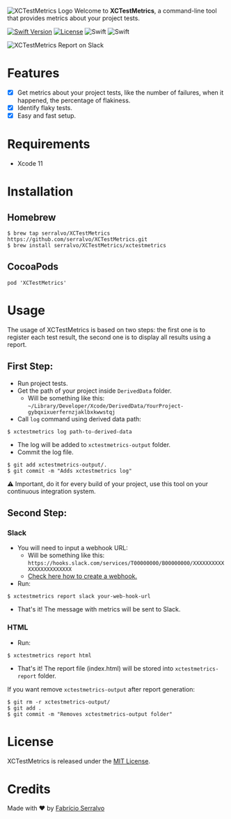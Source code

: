 ![XCTestMetrics Logo](https://github.com/serralvo/Tractor/blob/master/logo.png)
Welcome to **XCTestMetrics**, a command-line tool that provides metrics about your project tests.

[![Swift Version][swift-image]][swift-url]
[![License][license-image]][license-url]
![Swift](https://github.com/serralvo/XCTestMetrics/workflows/Swift/badge.svg?branch=master)
![Swift](https://github.com/serralvo/XCTestMetrics/workflows/Swift/badge.svg?branch=master&event=release)

![XCTestMetrics Report on Slack](https://github.com/serralvo/Tractor/blob/master/report-image.png)

# Features
- [x] Get metrics about your project tests, like the number of failures, when it happened, the percentage of flakiness.
- [x] Identify flaky tests.
- [x] Easy and fast setup.

# Requirements
- Xcode 11 

# Installation 

## Homebrew
```
$ brew tap serralvo/XCTestMetrics https://github.com/serralvo/XCTestMetrics.git
$ brew install serralvo/XCTestMetrics/xctestmetrics
```
## CocoaPods
```
pod 'XCTestMetrics'
```

# Usage
The usage of XCTestMetrics is based on two steps: the first one is to register each test result, the second one is to display all results using a report.

## First Step:
- Run project tests.
- Get the path of your project inside `DerivedData` folder. 
  - Will be something like this: `~/Library/Developer/Xcode/DerivedData/YourProject-gybqxixuerfernzjaklbxkwwstqj`
- Call `log` command using derived data path:

```
$ xctestmetrics log path-to-derived-data
```
- The log will be added to `xctestmetrics-output` folder.
- Commit the log file.
```
$ git add xctestmetrics-output/.
$ git commit -m "Adds xctestmetrics log" 
```

⚠️ Important, do it for every build of your project, use this tool on your continuous integration system.

## Second Step:

### Slack
- You will need to input a webhook URL:
  - Will be something like this: `https://hooks.slack.com/services/T00000000/B00000000/XXXXXXXXXXXXXXXXXXXXXXXX`
  - [Check here how to create a webhook.](https://api.slack.com/messaging/webhooks)
- Run: 
```
$ xctestmetrics report slack your-web-hook-url
```
- That's it! The message with metrics will be sent to Slack.

### HTML
- Run:
```
$ xctestmetrics report html
```
- That's it! The report file (index.html) will be stored into `xctestmetrics-report` folder.

If you want remove  `xctestmetrics-output` after report generation:

```
$ git rm -r xctestmetrics-output/
$ git add . 
$ git commit -m "Removes xctestmetrics-output folder"
```

# License
XCTestMetrics is released under the [MIT License](https://opensource.org/licenses/MIT).

# Credits
Made with ❤️ by [Fabrício Serralvo](https://twitter.com/serralvo_)

[swift-image]:https://img.shields.io/badge/swift-5.2-orange.svg
[swift-url]: https://swift.org/
[license-image]: https://img.shields.io/badge/License-MIT-blue.svg
[license-url]: LICENSE
